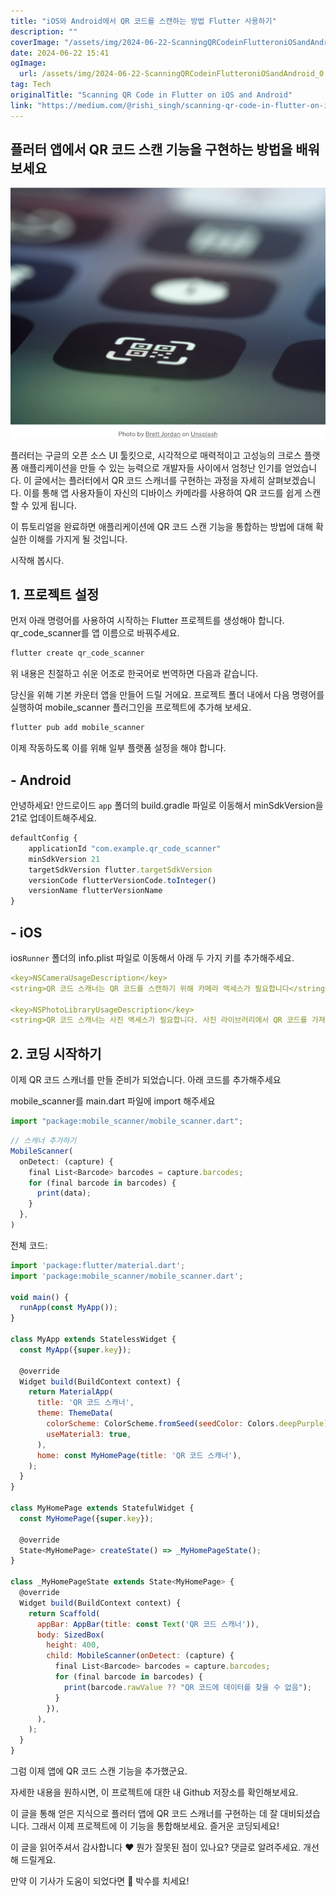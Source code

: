 ```yaml
---
title: "iOS와 Android에서 QR 코드를 스캔하는 방법 Flutter 사용하기"
description: ""
coverImage: "/assets/img/2024-06-22-ScanningQRCodeinFlutteroniOSandAndroid_0.png"
date: 2024-06-22 15:41
ogImage:
  url: /assets/img/2024-06-22-ScanningQRCodeinFlutteroniOSandAndroid_0.png
tag: Tech
originalTitle: "Scanning QR Code in Flutter on iOS and Android"
link: "https://medium.com/@rishi_singh/scanning-qr-code-in-flutter-on-ios-and-android-b9caa26c4e74"
---
```


## 플러터 앱에서 QR 코드 스캔 기능을 구현하는 방법을 배워보세요

![QR 코드 스캔](/assets/img/2024-06-22-ScanningQRCodeinFlutteroniOSandAndroid_0.png)

플러터는 구글의 오픈 소스 UI 툴킷으로, 시각적으로 매력적이고 고성능의 크로스 플랫폼 애플리케이션을 만들 수 있는 능력으로 개발자들 사이에서 엄청난 인기를 얻었습니다. 이 글에서는 플러터에서 QR 코드 스캐너를 구현하는 과정을 자세히 살펴보겠습니다. 이를 통해 앱 사용자들이 자신의 디바이스 카메라를 사용하여 QR 코드를 쉽게 스캔할 수 있게 됩니다.

이 튜토리얼을 완료하면 애플리케이션에 QR 코드 스캔 기능을 통합하는 방법에 대해 확실한 이해를 가지게 될 것입니다.

<div class="content-ad"></div>

시작해 봅시다.

## 1. 프로젝트 설정

먼저 아래 명령어를 사용하여 시작하는 Flutter 프로젝트를 생성해야 합니다. qr_code_scanner를 앱 이름으로 바꿔주세요.

```js
flutter create qr_code_scanner
```

<div class="content-ad"></div>

위 내용은 친절하고 쉬운 어조로 한국어로 번역하면 다음과 같습니다.

당신을 위해 기본 카운터 앱을 만들어 드릴 거에요. 프로젝트 폴더 내에서 다음 명령어를 실행하여 mobile_scanner 플러그인을 프로젝트에 추가해 보세요.

```js
flutter pub add mobile_scanner
```

이제 작동하도록 이를 위해 일부 플랫폼 설정을 해야 합니다.

## - Android

<div class="content-ad"></div>

안녕하세요! 안드로이드 `app` 폴더의 build.gradle 파일로 이동해서 minSdkVersion을 21로 업데이트해주세요.

```js
defaultConfig {
    applicationId "com.example.qr_code_scanner"
    minSdkVersion 21
    targetSdkVersion flutter.targetSdkVersion
    versionCode flutterVersionCode.toInteger()
    versionName flutterVersionName
}
```

## - iOS

ios`Runner` 폴더의 info.plist 파일로 이동해서 아래 두 가지 키를 추가해주세요.

<div class="content-ad"></div>

```yaml
<key>NSCameraUsageDescription</key>
<string>QR 코드 스캐너는 QR 코드를 스캔하기 위해 카메라 액세스가 필요합니다</string>

<key>NSPhotoLibraryUsageDescription</key>
<string>QR 코드 스캐너는 사진 액세스가 필요합니다. 사진 라이브러리에서 QR 코드를 가져오기 위함입니다</string>
```

## 2. 코딩 시작하기

이제 QR 코드 스캐너를 만들 준비가 되었습니다. 아래 코드를 추가해주세요

mobile_scanner를 main.dart 파일에 import 해주세요

<div class="content-ad"></div>

```js
import "package:mobile_scanner/mobile_scanner.dart";
```

```js
// 스캐너 추가하기
MobileScanner(
  onDetect: (capture) {
    final List<Barcode> barcodes = capture.barcodes;
    for (final barcode in barcodes) {
      print(data);
    }
  },
)
```

전체 코드:

```js
import 'package:flutter/material.dart';
import 'package:mobile_scanner/mobile_scanner.dart';

void main() {
  runApp(const MyApp());
}

class MyApp extends StatelessWidget {
  const MyApp({super.key});

  @override
  Widget build(BuildContext context) {
    return MaterialApp(
      title: 'QR 코드 스캐너',
      theme: ThemeData(
        colorScheme: ColorScheme.fromSeed(seedColor: Colors.deepPurple),
        useMaterial3: true,
      ),
      home: const MyHomePage(title: 'QR 코드 스캐너'),
    );
  }
}

class MyHomePage extends StatefulWidget {
  const MyHomePage({super.key});

  @override
  State<MyHomePage> createState() => _MyHomePageState();
}

class _MyHomePageState extends State<MyHomePage> {
  @override
  Widget build(BuildContext context) {
    return Scaffold(
      appBar: AppBar(title: const Text('QR 코드 스캐너')),
      body: SizedBox(
        height: 400,
        child: MobileScanner(onDetect: (capture) {
          final List<Barcode> barcodes = capture.barcodes;
          for (final barcode in barcodes) {
            print(barcode.rawValue ?? "QR 코드에 데이터를 찾을 수 없음");
          }
        }),
      ),
    );
  }
}
```

<div class="content-ad"></div>

그럼 이제 앱에 QR 코드 스캔 기능을 추가했군요.

자세한 내용을 원하시면, 이 프로젝트에 대한 내 Github 저장소를 확인해보세요.

이 글을 통해 얻은 지식으로 플러터 앱에 QR 코드 스캐너를 구현하는 데 잘 대비되셨습니다. 그래서 이제 프로젝트에 이 기능을 통합해보세요. 즐거운 코딩되세요!

이 글을 읽어주셔서 감사합니다 ❤
뭔가 잘못된 점이 있나요? 댓글로 알려주세요. 개선해 드릴게요.

<div class="content-ad"></div>

만약 이 기사가 도움이 되었다면 👏 박수를 치세요!
